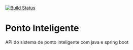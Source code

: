 [![Build Status](https://travis-ci.org/TiagoRafaelLorenzetti1980/ponto-inteligente-api.svg?branch=master)](https://travis-ci.org/TiagoRafaelLorenzetti1980/ponto-inteligente-api)

# Ponto Inteligente
API do sistema de ponto inteligente com java e spring boot
